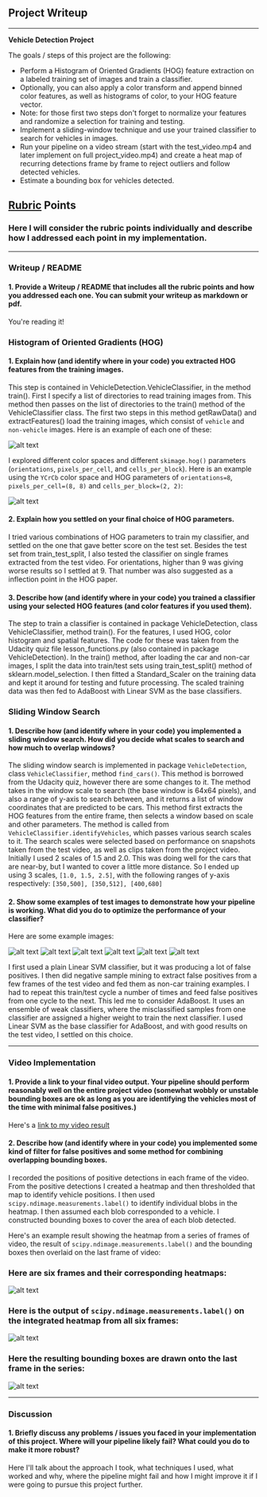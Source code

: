 ## Project Writeup

---

**Vehicle Detection Project**

The goals / steps of this project are the following:

* Perform a Histogram of Oriented Gradients (HOG) feature extraction on a labeled training set of images and train a classifier.
* Optionally, you can also apply a color transform and append binned color features, as well as histograms of color, to your HOG feature vector. 
* Note: for those first two steps don't forget to normalize your features and randomize a selection for training and testing.
* Implement a sliding-window technique and use your trained classifier to search for vehicles in images.
* Run your pipeline on a video stream (start with the test_video.mp4 and later implement on full project_video.mp4) and create a heat map of recurring detections frame by frame to reject outliers and follow detected vehicles.
* Estimate a bounding box for vehicles detected.

[//]: # (Image References)
[image1]: ./output_images/car_not_car.png
[image2]: ./output_images/HOG_example.png
[image3]: ./output_images/predictions_1.png
[image4]: ./output_images/predictions_2.png
[image5]: ./output_images/predictions_3.png
[image6]: ./output_images/predictions_4.png
[image7]: ./output_images/predictions_5.png
[image8]: ./output_images/predictions_6.png
[image5]: ./output_images/bboxes_and_heat.png
[image6]: ./output_images/labels_map.png
[image7]: ./output_images/output_bboxes.png
[video1]: ./project_video.mp4

## [Rubric](https://review.udacity.com/#!/rubrics/513/view) Points
### Here I will consider the rubric points individually and describe how I addressed each point in my implementation.  

---
### Writeup / README

#### 1. Provide a Writeup / README that includes all the rubric points and how you addressed each one.  You can submit your writeup as markdown or pdf.  

You're reading it!

### Histogram of Oriented Gradients (HOG)

#### 1. Explain how (and identify where in your code) you extracted HOG features from the training images.

This step is contained in VehicleDetection.VehicleClassifier, in the method train(). First I specify a list of directories to read training images from. This method then passes on the list of directories to the train() method of the VehicleClassifier class. The first two steps in this method getRawData() and extractFeatures() load the training images, which consist of `vehicle` and `non-vehicle` images. Here is an example of each one of these:

![alt text][image1]

I explored different color spaces and different `skimage.hog()` parameters (`orientations`, `pixels_per_cell`, and `cells_per_block`).   Here is an example using the `YCrCb` color space and HOG parameters of `orientations=8`, `pixels_per_cell=(8, 8)` and `cells_per_block=(2, 2)`:

![alt text][image2]

#### 2. Explain how you settled on your final choice of HOG parameters.

I tried various combinations of HOG parameters to train my classifier, and settled on the one that gave better score on the test set. Besides the test set from train_test_split, I also tested the classifier on single frames extracted from the test video. For orientations, higher than 9 was giving worse results so I settled at 9. That number was also suggested as a inflection point in the HOG paper.

#### 3. Describe how (and identify where in your code) you trained a classifier using your selected HOG features (and color features if you used them).

The step to train a classifier is contained in package VehicleDetection, class VehicleClassifier, method train(). For the features, I used HOG, color histogram and spatial features. The code for these was taken from the Udacity quiz file lesson_functions.py (also contained in package VehicleDetection). In the train() method, after loading the car and non-car images, I split the data into train/test sets using train_test_split() method of sklearn.model_selection. I then fitted a Standard_Scaler on the training data and kept it around for testing and future processing. The scaled training data was then fed to AdaBoost with Linear SVM as the base classifiers.

### Sliding Window Search

#### 1. Describe how (and identify where in your code) you implemented a sliding window search.  How did you decide what scales to search and how much to overlap windows?

The sliding window search is implemented in package `VehicleDetection`, class `VehicleClassifier`, method `find_cars()`. This method is borrowed from the Udacity quiz, however there are some changes to it. The method takes in the window scale to search (the base window is 64x64 pixels), and also a range of y-axis to search between, and it returns a list of window coordinates that are predicted to be cars. This method first extracts the HOG features from the entire frame, then selects a window based on scale and other parameters. The method is called from `VehicleClassifier.identifyVehicles`, which passes various search scales to it. The search scales were selected based on performance on snapshots taken from the test video, as well as clips taken from the project video. Initially I used 2 scales of 1.5 and 2.0. This was doing well for the cars that are near-by, but I wanted to cover a little more distance. So I ended up using 3 scales, `[1.0, 1.5, 2.5]`, with the following ranges of y-axis respectively: `[350,500], [350,512], [400,680]`

#### 2. Show some examples of test images to demonstrate how your pipeline is working.  What did you do to optimize the performance of your classifier?

Here are some example images:

![alt text][image3]
![alt text][image4]
![alt text][image5]
![alt text][image6]
![alt text][image7]
![alt text][image8]

I first used a plain Linear SVM classifier, but it was producing a lot of false positives. I then did negative sample mining to extract false positives from a few frames of the test video and fed them as non-car training examples. I had to repeat this train/test cycle a number of times and feed false positives from one cycle to the next. This led me to consider AdaBoost. It uses an ensemble of weak classifiers, where the misclassified samples from one classifier are assigned a higher weight to train the next classifier. I used Linear SVM as the base classifier for AdaBoost, and with good results on the test video, I settled on this choice. 

---

### Video Implementation

#### 1. Provide a link to your final video output.  Your pipeline should perform reasonably well on the entire project video (somewhat wobbly or unstable bounding boxes are ok as long as you are identifying the vehicles most of the time with minimal false positives.)
Here's a [link to my video result](./project_video.mp4)


#### 2. Describe how (and identify where in your code) you implemented some kind of filter for false positives and some method for combining overlapping bounding boxes.

I recorded the positions of positive detections in each frame of the video.  From the positive detections I created a heatmap and then thresholded that map to identify vehicle positions.  I then used `scipy.ndimage.measurements.label()` to identify individual blobs in the heatmap.  I then assumed each blob corresponded to a vehicle.  I constructed bounding boxes to cover the area of each blob detected.  

Here's an example result showing the heatmap from a series of frames of video, the result of `scipy.ndimage.measurements.label()` and the bounding boxes then overlaid on the last frame of video:

### Here are six frames and their corresponding heatmaps:

![alt text][image5]

### Here is the output of `scipy.ndimage.measurements.label()` on the integrated heatmap from all six frames:
![alt text][image6]

### Here the resulting bounding boxes are drawn onto the last frame in the series:
![alt text][image7]



---

### Discussion

#### 1. Briefly discuss any problems / issues you faced in your implementation of this project.  Where will your pipeline likely fail?  What could you do to make it more robust?

Here I'll talk about the approach I took, what techniques I used, what worked and why, where the pipeline might fail and how I might improve it if I were going to pursue this project further.  
